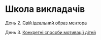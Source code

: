 # Школа викладачів

День 2. [Свій ідеальний образ ментора](./ideal_mentor.md)

День 3. [Конкретні способи мотивації дітей](./motovation.md)
